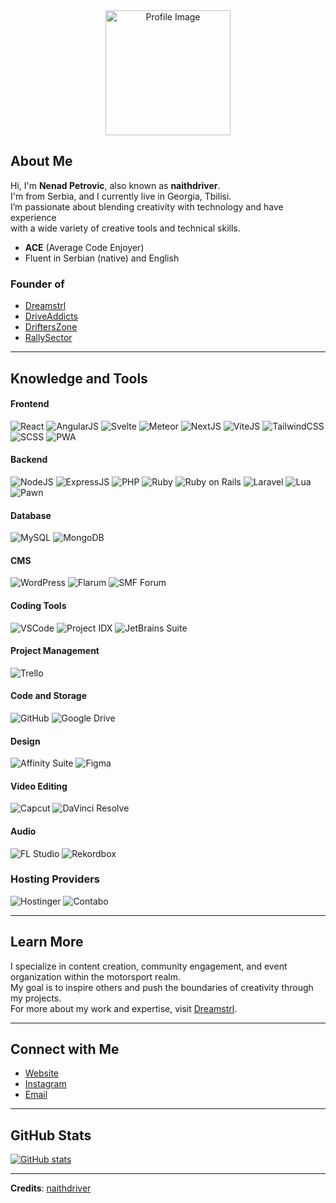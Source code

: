<div align="center">
    <a href="https://naithdriver.com">
        <img src="https://imgur.com/zPJYzd8.png" alt="Profile Image" width="200" />
    </a>
</div>

## About Me
Hi, I'm **Nenad Petrovic**, also known as **naithdriver**. </br> I'm from Serbia, and I currently live in Georgia, Tbilisi. </br> I’m passionate about blending creativity with technology and have experience </br> with a wide variety of creative tools and technical skills.

- **ACE** (Average Code Enjoyer)
- Fluent in Serbian (native) and English

### Founder of
- [Dreamstrl](https://dreamstrl.com)
- [DriveAddicts](https://driveaddicts.com)
- [DriftersZone](https://drifterszone.com)
- [RallySector](https://rallysector.com)

---

## Knowledge and Tools

#### Frontend
<img src="https://img.shields.io/static/v1?style=for-the-badge&message=React&color=61DAFB&logo=React&logoColor=FFFFFF&label=" alt="React" /> <img src="https://img.shields.io/static/v1?style=for-the-badge&message=AngularJS&color=DD0031&logo=AngularJS&logoColor=FFFFFF&label=" alt="AngularJS" /> 
<img src="https://img.shields.io/static/v1?style=for-the-badge&message=Svelte&color=FF3E00&logo=Svelte&logoColor=FFFFFF&label=" alt="Svelte" />
<img src="https://img.shields.io/static/v1?style=for-the-badge&message=Meteor&color=00A1F1&logo=Meteor&logoColor=FFFFFF&label=" alt="Meteor" />
<img src="https://img.shields.io/static/v1?style=for-the-badge&message=NextJS&color=000000&logo=Next.js&logoColor=FFFFFF&label=" alt="NextJS" />
<img src="https://img.shields.io/static/v1?style=for-the-badge&message=ViteJS&color=646CFF&logo=Vite&logoColor=FFFFFF&label=" alt="ViteJS" />
<img src="https://img.shields.io/static/v1?style=for-the-badge&message=TailwindCSS&color=06B6D4&logo=Tailwind CSS&logoColor=FFFFFF&label=" alt="TailwindCSS" />
<img src="https://img.shields.io/static/v1?style=for-the-badge&message=SCSS&color=CC6699&logo=Sass&logoColor=FFFFFF&label=" alt="SCSS" />
<img src="https://img.shields.io/static/v1?style=for-the-badge&message=PWA&color=4A90E2&logo=Progressive Web App&logoColor=FFFFFF&label=" alt="PWA" />

#### Backend
<img src="https://img.shields.io/static/v1?style=for-the-badge&message=NodeJS&color=339933&logo=Node.js&logoColor=FFFFFF&label=" alt="NodeJS" /> <img src="https://img.shields.io/static/v1?style=for-the-badge&message=ExpressJS&color=000000&logo=Express&logoColor=FFFFFF&label=" alt="ExpressJS" />
<img src="https://img.shields.io/static/v1?style=for-the-badge&message=PHP&color=777BB4&logo=PHP&logoColor=FFFFFF&label=" alt="PHP" />
<img src="https://img.shields.io/static/v1?style=for-the-badge&message=Ruby&color=CC342D&logo=Ruby&logoColor=FFFFFF&label=" alt="Ruby" />
<img src="https://img.shields.io/static/v1?style=for-the-badge&message=Ruby%20on%20Rails&color=CC0000&logo=Ruby on Rails&logoColor=FFFFFF&label=" alt="Ruby on Rails" />
<img src="https://img.shields.io/static/v1?style=for-the-badge&message=Laravel&color=FF2D20&logo=Laravel&logoColor=FFFFFF&label=" alt="Laravel" />
<img src="https://img.shields.io/static/v1?style=for-the-badge&message=Lua&color=2C2D72&logo=Lua&logoColor=FFFFFF&label=" alt="Lua" />
<img src="https://img.shields.io/static/v1?style=for-the-badge&message=Pawn&color=6E7C9A&logo=Pawno&logoColor=FFFFFF&label=" alt="Pawn" />

#### Database
<img src="https://img.shields.io/static/v1?style=for-the-badge&message=MySQL&color=00758F&logo=MySQL&logoColor=FFFFFF&label=" alt="MySQL" /> <img src="https://img.shields.io/static/v1?style=for-the-badge&message=MongoDB&color=47A248&logo=MongoDB&logoColor=FFFFFF&label=" alt="MongoDB" />

#### CMS
<img src="https://img.shields.io/static/v1?style=for-the-badge&message=WordPress&color=21759B&logo=WordPress&logoColor=FFFFFF&label=" alt="WordPress" /> <img src="https://img.shields.io/static/v1?style=for-the-badge&message=Flarum&color=F95A1B&logo=Flarum&logoColor=FFFFFF&label=" alt="Flarum" />
<img src="https://img.shields.io/static/v1?style=for-the-badge&message=SMF%20Forum&color=4E7EA8&logo=Simple Machines Forum&logoColor=FFFFFF&label=" alt="SMF Forum" />

#### Coding Tools
<img src="https://img.shields.io/static/v1?style=for-the-badge&message=VSCode&color=007ACC&logo=Visual Studio Code&logoColor=FFFFFF&label=" alt="VSCode" /> <img src="https://img.shields.io/static/v1?style=for-the-badge&message=Project%20IDX&color=EA4335&logo=Google&logoColor=FFFFFF&label=" alt="Project IDX" />
<img src="https://img.shields.io/static/v1?style=for-the-badge&message=JetBrains&color=000000&logo=JetBrains&logoColor=FFFFFF&label=" alt="JetBrains Suite" />

#### Project Management
<img src="https://img.shields.io/static/v1?style=for-the-badge&message=Trello&color=0079BF&logo=Trello&logoColor=FFFFFF&label=" alt="Trello" />

#### Code and Storage
<img src="https://img.shields.io/static/v1?style=for-the-badge&message=GitHub&color=181717&logo=GitHub&logoColor=FFFFFF&label=" alt="GitHub" /> <img src="https://img.shields.io/static/v1?style=for-the-badge&message=Google%20Drive&color=4285F4&logo=Google Drive&logoColor=FFFFFF&label=" alt="Google Drive" />

#### Design
<img src="https://img.shields.io/static/v1?style=for-the-badge&message=Affinity&color=8B3F00&logo=Affinity&logoColor=FFFFFF&label=" alt="Affinity Suite" /> <img src="https://img.shields.io/static/v1?style=for-the-badge&message=Figma&color=F24E1E&logo=Figma&logoColor=FFFFFF&label=" alt="Figma" />

#### Video Editing
<img src="https://img.shields.io/static/v1?style=for-the-badge&message=Capcut&color=8A3FFC&logo=Capcut&logoColor=FFFFFF&label=" alt="Capcut" /> <img src="https://img.shields.io/static/v1?style=for-the-badge&message=DaVinci%20Resolve&color=00A3E0&logo=DaVinci Resolve&logoColor=FFFFFF&label=" alt="DaVinci Resolve" />

#### Audio
<img src="https://img.shields.io/static/v1?style=for-the-badge&message=FL%20Studio&color=F50E4D&logo=FL Studio&logoColor=FFFFFF&label=" alt="FL Studio" /> <img src="https://img.shields.io/static/v1?style=for-the-badge&message=Rekordbox&color=1A73E8&logo=Rekordbox&logoColor=FFFFFF&label=" alt="Rekordbox" />

### Hosting Providers

<img src="https://img.shields.io/static/v1?style=for-the-badge&message=Hostinger&color=EFA400&logo=Hostinger&logoColor=FFFFFF&label=" alt="Hostinger" /> <img src="https://img.shields.io/static/v1?style=for-the-badge&message=Contabo&color=F37020&logo=Contabo&logoColor=FFFFFF&label=" alt="Contabo" />

---

## Learn More
I specialize in content creation, community engagement, and event organization within the motorsport realm. </br> My goal is to inspire others and push the boundaries of creativity through my projects. </br> For more about my work and expertise, visit [Dreamstrl](https://dreamstrl.com).

---

## Connect with Me
- [Website](https://naithdriver.com)
- [Instagram](https://instagram.com/naithdriver)
- [Email](mailto:contact@naithdriver.com)

---

## GitHub Stats
[![GitHub stats](https://github-readme-stats.vercel.app/api?username=naithdriver&show_icons=true&theme=transparent)](https://github.com/naithdriver)

---
**Credits**: [naithdriver](https://github.com/naithdriver)
